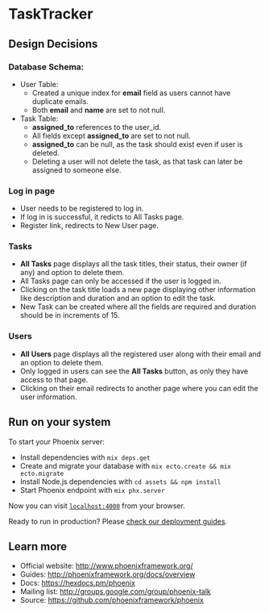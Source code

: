 # TaskTracker

## Design Decisions
### Database Schema:
   * User Table:
        * Created a unique index for **email** field as users cannot have duplicate emails.
        * Both **email** and **name** are set to not null.
   * Task Table:
        * **assigned_to** references to the user_id.
        * All fields except **assigned_to** are set to not null.
        * **assigned_to** can be null, as the task should exist even if user is deleted.
        * Deleting a user will not delete the task, as that task can later be assigned to someone else.

### Log in page
   * User needs to be registered to log in.
   * If log in is successful, it redicts to All Tasks page.
   * Register link, redirects to New User page.
   
### Tasks
   * **All Tasks** page displays all the task titles, their status, their owner (if any) and option to delete them.
   * All Tasks page can only be accessed if the user is logged in.
   * Clicking on the task title loads a new page displaying other information like description and duration and an option to edit the task.
   * New Task can be created where all the fields are required and duration should be in increments of 15.

### Users
   * **All Users** page displays all the registered user along with their email and an option to delete them.
   * Only logged in users can see the **All Tasks** button, as only they have access to that page.
   * Clicking on their email redirects to another page where you can edit the user information.

        

## Run on your system
To start your Phoenix server:

  * Install dependencies with `mix deps.get`
  * Create and migrate your database with `mix ecto.create && mix ecto.migrate`
  * Install Node.js dependencies with `cd assets && npm install`
  * Start Phoenix endpoint with `mix phx.server`

Now you can visit [`localhost:4000`](http://localhost:4000) from your browser.

Ready to run in production? Please [check our deployment guides](http://www.phoenixframework.org/docs/deployment).
## Learn more

  * Official website: http://www.phoenixframework.org/
  * Guides: http://phoenixframework.org/docs/overview
  * Docs: https://hexdocs.pm/phoenix
  * Mailing list: http://groups.google.com/group/phoenix-talk
  * Source: https://github.com/phoenixframework/phoenix
